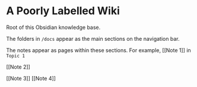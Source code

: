 # A Poorly Labelled Wiki

Root of this Obsidian knowledge base.


The folders in `/docs` appear as the main sections on the navigation bar.

The notes appear as pages within these sections. For example, [[Note 1]] in `Topic 1`


[[Note 2]]

[[Note 3]]
[[Note 4]]
